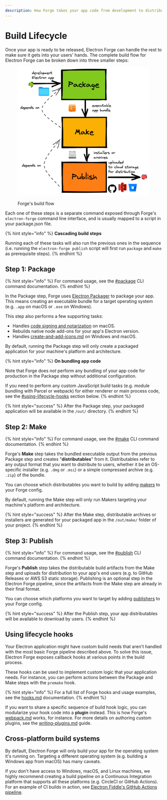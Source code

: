 ```yaml
---
description: How Forge takes your app code from development to distribution.
---
```


# Build Lifecycle

Once your app is ready to be released, Electron Forge can handle the rest to make sure it gets into your users' hands. The complete build flow for Electron Forge can be broken down into three smaller steps:

<figure><img src="../.gitbook/assets/Untitled-2022-08-26-1442 (2).png" alt="Flowchart showing the Electron Forge build flow. Starting with a &#x22;development Electron app&#x22;, the first step is &#x22;Package&#x22;. Package has an output of &#x22;executable app bundle&#x22; and flows into the &#x22;Make&#x22; step. Make has an output of &#x22;installers or archives&#x22; and flows into the &#x22;Publish&#x22; step. Publish has an output of &#x22;uploaded to cloud storage for distribution&#x22;. Each step depends on the previous one."><figcaption><p>Forge's build flow</p></figcaption></figure>

Each one of these steps is a separate command exposed through Forge's `electron-forge` command line interface, and is usually mapped to a script in your package.json file.

{% hint style="info" %}
**Cascading build steps**

Running each of these tasks will also run the previous ones in the sequence (i.e. running the `electron-forge publish` script will first run `package` and `make` as prerequisite steps).
{% endhint %}

## Step 1: Package

{% hint style="info" %}
For command usage, see the [#package](../cli.md#package "mention") CLI command documentation.
{% endhint %}

In the Package step, Forge uses [Electron Packager](https://github.com/electron/electron-packager) to package your app. This means creating an executable bundle for a target operating system (e.g. `.app` on macOS or `.exe` on Windows).

This step also performs a few supporting tasks:

* Handles [code signing and notarization](../guides/code-signing/code-signing-macos.md) on macOS.
* Rebuilds native node add-ons for your app's Electron version.
* Handles [create-and-add-icons.md](../guides/create-and-add-icons.md "mention") on Windows and macOS.

By default, running the Package step will only create a packaged application for your machine's platform and architecture.

{% hint style="info" %}
**On bundling app code**

Note that Forge does _not_ perform any bundling of your app code for production in the Package step without additional configuration.

If you need to perform any custom JavaScript build tasks (e.g. module bundling with Parcel or webpack) for either renderer or main process code, see the [#using-lifecycle-hooks](build-lifecycle.md#using-lifecycle-hooks "mention") section below.
{% endhint %}

{% hint style="success" %}
After the Package step, your packaged application will be available in the `/out/` directory.
{% endhint %}

## Step 2: Make

{% hint style="info" %}
For command usage, see the [#make](../cli.md#make "mention") CLI command documentation.
{% endhint %}

Forge's **Make** step takes the bundled executable output from the previous Package step and creates "**distributables**" from it. Distributables refer to any output format that you want to distribute to users, whether it be an OS-specific installer (e.g. `.dmg` or `.msi`) or a simple compressed archive (e.g. `.zip`) of the bundle.

You can choose which distributables you want to build by adding [makers](../config/makers/ "mention") to your Forge config.

By default, running the Make step will only run Makers targeting your machine's platform and architecture.

{% hint style="success" %}
After the Make step, distributable archives or installers are generated for your packaged app in the `/out/make/` folder of your project.
{% endhint %}

## Step 3: Publish

{% hint style="info" %}
For command usage, see the [#publish](../cli.md#publish "mention") CLI command documentation.
{% endhint %}

Forge's **Publish** step takes the distributable build artifacts from the Make step and uploads for distribution to your app's end users (e.g. to GitHub Releases or AWS S3 static storage). Publishing is an optional step in the Electron Forge pipeline, since the artifacts from the Make step are already in their final format.

You can choose which platforms you want to target by adding [publishers](../config/publishers/ "mention") to your Forge config.

{% hint style="success" %}
After the Publish step, your app distributables will be available to download by users.
{% endhint %}

## Using lifecycle hooks

Your Electron application might have custom build needs that aren't handled with the most basic Forge pipeline described above. To solve this issue, Electron Forge exposes callback hooks at various points in the build process.

These hooks can be used to implement custom logic that your application needs. For instance, you can perform actions between the Package and Make steps with the `premake` hook.

{% hint style="info" %}
For a full list of Forge hooks and usage examples, see the [hooks.md](../config/hooks.md "mention") documentation.
{% endhint %}

If you want to share a specific sequence of build hook logic, you can modularize your hook code into a **plugin** instead. This is how Forge's [webpack.md](../config/plugins/webpack.md "mention") works, for instance. For more details on authoring custom plugins, see the [writing-plugins.md](../advanced/extending-electron-forge/writing-plugins.md "mention") guide.

## Cross-platform build systems

By default, Electron Forge will only build your app for the operating system it's running on. Targeting a different operating system (e.g. building a Windows app from macOS) has many caveats.

If you don't have access to Windows, macOS, and Linux machines, we highly recommend creating a build pipeline on a Continuous Integration platform that supports all these platforms (e.g. CircleCI or GitHub Actions). For an example of CI builds in action, see [Electron Fiddle's GitHub Actions pipeline](https://github.com/electron/fiddle/blob/main/.circleci/config.yml).
